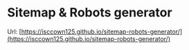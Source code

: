 # Sitemap & Robots generator

Url: [https://isccown125.github.io/sitemap-robots-generator/](https://isccown125.github.io/sitemap-robots-generator/)

